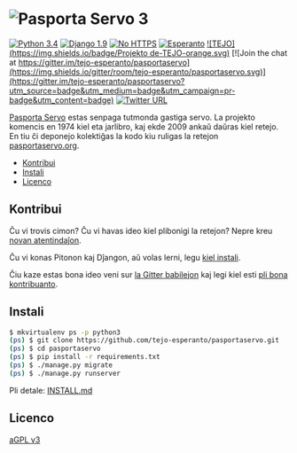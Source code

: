# ![Pasporta Servo 3](https://cdn.rawgit.com/tejo-esperanto/pasportaservo/master/logos/pasportaservo_logo.svg)

[![Python 3.4](https://img.shields.io/badge/Python-3.4-blue.svg)](https://docs.python.org/3.4/)
[![Django 1.9](https://img.shields.io/badge/Django-1.9-0C4B33.svg)](https://docs.djangoproject.com/en/1.9/)
[![No HTTPS](https://img.shields.io/badge/HTTPS-ne-red.svg)](https://letsencrypt.org/)
[![Esperanto](https://img.shields.io/badge/Esperanto-jes-green.svg)](https://eo.wikipedia.org/wiki/Esperanto)
[![TEJO](https://img.shields.io/badge/Projekto de-TEJO-orange.svg)](http://tejo.org)
[![Join the chat at https://gitter.im/tejo-esperanto/pasportaservo](https://img.shields.io/gitter/room/tejo-esperanto/pasportaservo.svg)](https://gitter.im/tejo-esperanto/pasportaservo?utm_source=badge&utm_medium=badge&utm_campaign=pr-badge&utm_content=badge)
[![Twitter URL](https://img.shields.io/twitter/url/http/shields.io.svg?style=social)](https://twitter.com/PasportaServo3)

[Pasporta Servo](https://eo.wikipedia.org/wiki/Pasporta_servo/) estas senpaga tutmonda gastiga servo. La projekto komencis en 1974 kiel eta jarlibro, kaj ekde 2009 ankaŭ daŭras kiel retejo. En tiu ĉi deponejo kolektiĝas la kodo kiu ruligas la retejon [pasportaservo.org](http://pasportaservo.org).


- [Kontribui](#kontribui)
- [Instali](#instali)
- [Licenco](#licenco)

## Kontribui

Ĉu vi trovis cimon? Ĉu vi havas ideo kiel plibonigi la retejon? Nepre kreu [novan atentindaĵon](https://github.com/tejo-esperanto/pasportaservo/issues/new).

Ĉu vi konas Pitonon kaj Dĵangon, aŭ volas lerni, legu [kiel instali](INSTALL.md).

Ĉiu kaze estas bona ideo veni sur [la Gitter babilejon](https://gitter.im/tejo-esperanto/pasportaservo) kaj legi kiel esti [pli bona kontribuanto](CONTRIBUTING.md).


## Instali

```bash
$ mkvirtualenv ps -p python3
(ps) $ git clone https://github.com/tejo-esperanto/pasportaservo.git
(ps) $ cd pasportaservo
(ps) $ pip install -r requirements.txt
(ps) $ ./manage.py migrate
(ps) $ ./manage.py runserver
```

Pli detale: [INSTALL.md](INSTALL.md)


## Licenco

[aGPL v3](LICENSE)
